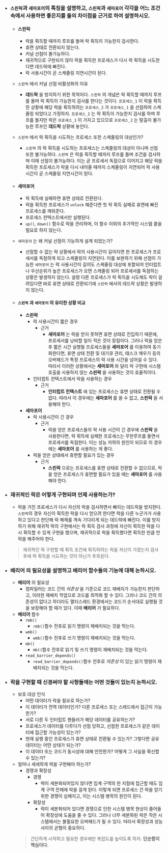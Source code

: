 - ### `스핀락`과 `세마포어`의 특징을 설명하고, `스핀락`과 `세마포어` 각각을 어느 조건 속에서 사용하면 좋은지를 둘의 차이점을 근거로 하여 설명하시오. 
	- #### __스핀락__
		- 락을 획득할 때까지 루프를 돌며 락 획득이 가능한지 검사한다.
		- 휴면 상태로 전환되지 않는다.
		- 커널 선점이 불가능하다.
		- 재귀적으로 구현되지 않아 락을 획득한 프로세스가 다시 락 획득을 시도한다면 데드락에 빠진다.
		- 락 사용시간이 곧 스케줄링 지연시간이 된다.
		
	- `스핀락` 에서 커널 선점 비활성화의 이유
		- __데드락__ 을 방지하기 위한 목적이다. `스핀락` 의 개념은 락 획득할 때까지 루프를 돌며 락 획득이 가능한지 검사를 한다는 것이다. `프로세스_1` 이 락을 획득한 상황에 해당 락을 획득하려는 `프로세스_2` 가 `프로세스_1` 을 선점하여 스케줄링 되었다고 가정하자. `프로세스_2` 는 락 획득이 가능한지 검사를 하며 루프를 돌지만 락은 `프로세스_1` 이 가지고 있으므로 `프로세스_2` 는 탈출이 불가능한 루프인 __데드락__ 상황에 놓인다.
		
	- `스핀락` 에서 락 획득을 시도하는 프로세스 또한 스케줄링의 대상인가?
		- `스핀락` 의 락 획득을 시도하는 프로세스는 스케줄링의 대상이 아니며 선점 또한 불가능하다. `스핀락` 은 락을 획득할 때까지 루프를 돌며 조건을 검사하며 이때 선점이 불가능하다. 이는 곧 프로세서 독점으로 이어지고 해당 락을 획득한 프로세스가 락을 다시 내어줄 때까지 스케줄링이 지연되어 락 사용시간이 곧 스케줄링 지연시간이 된다.
		
	- #### __세마포어__
		- 락 획득에 실패하면 휴면 상태로 전환된다.
		- 락을 획득한 프로세스가 `unlock` 해준다면 첫 락 획득 실패로 휴면에 빠진 프로세스를 깨워준다.
		- 프로세스 컨텍스트에서만 실행된다.
		- `up()`, `down()` 함수로 락을 관리하며, 이 함수 이외의 추가적인 시스템 콜을 필요로 하지 않는다.
		
	- `세마포어` 는 왜 커널 선점이 가능하게 설계 되었는가?
		- 선점할 수 없는 락 상황에서 락의 사용시간이 길어지면 한 프로세스가 프로세서를 독점하게 되고 스케줄링이 지연된다. 이를 보완하기 위해 선점이 가능한 `세마포어` 는 락 사용시간이 길어도 스케줄링 대상에 포함되어 인터럽트나 우선순위가 높은 프로세스가 오면 스케줄링 되어 프로세서를 독점하는 상황은 발생하지 않는다. 설령 다른 프로세스가 락 획득을 시도해도 락이 걸려있다면 바로 휴면 상태로 전환되기에 `스핀락` 에서의 데드락 상황은 발생하지 않는다.
		
	- #### `스핀락` 과 `세마포어` 의 유리한 상황 비교
		- __스핀락__
			- 락 사용시간이 짧은 경우
				- 근거
					- __세마포어__ 는 락을 얻지 못하면 휴면 상태로 진입하기 때문에, 프로세서를 낭비할 일이 적은 것이 장점이다. 그러나 락을 얻은 후 짧은 시간 실행될 프로세스들을 __세마포어__ 를 이용하여 동기화한다면, 휴면 상태 전환 및 대기큐 관리, 태스크 깨우기 등의 오버헤드가 특정 프로세스의 락 사용 시간을 넘어설 수 있다. 따라서 이러한 상황에서는 __세마포어__ 와 달리 락 구현에 시스템 호출을 사용하지 않는 __스핀락__ 을 사용하는 것이 효율적이다. 
			- 인터럽트 컨텍스트에서 락을 사용하는 경우
				- 근거 
					- __인터럽트 컨텍스트__ 에 있는 프로세스는 휴면 상태로 전환될 수 없다. 따라서 이 경우에는 __세마포어__ 를 쓸 수 없고, __스핀락__ 을 사용해야 한다.
		- __세마포어__
			- 락 사용시간이 긴 경우
				- 근거
					- 락을 얻은 프로세스들의 락 사용 시간이 긴 경우에 __스핀락__ 을 사용한다면, 락 획득에 실패한 프로세스는 무한루프를 돌면서 프로세서를 독점한다. 이는 성능 저하의 원인이 되므로 이 경우에는 __세마포어__ 를 사용하는 게 좋다.
			- 락을 얻은 상태에서 휴면할 필요가 있는 경우
				- 근거
					- __스핀락__ 으로는 프로세스를 휴면 상태로 전환할 수 없으므로, 락을 얻은 프로세스가 휴면할 필요가 있을 때는 __세마포어__ 를 사용해야 한다. 
		
- ### 재귀적인 락은 어떻게 구현되며 언제 사용하는가?
	- 락을 가진 프로세스가 다시 자신의 락을 검사하면서 빠지는 데드락을 방지한다. `스핀락`의 경우 자신이 획득한 락을 다시 얻으려 한다면 락을 다른 누군가가 사용하고 있다고 판단해 락 해제를 계속 기다리게 되는 데드락에 빠진다. 이를 방지하기 위해 재귀적 락의 구현에서는 락 획득 검사 과정에 자신이 획득한 락을 다시 획득할 수 있게 구현을 했으며, 재귀적으로 락을 획득했다면 획득한 만큼 언락을 해주어야 한다.
	> 재귀적인 락 구현할 때 획득 조건에 획득하려는 락을 자신이 가졌는지 검사 후에 락 획득을 시도하는 것이 아닌가 추측된다.

- ### __배리어__ 의 필요성을 설명하고 배리어 함수들의 기능에 대해 논하시오.
    - __배리어__ 의 필요성
        - 컴파일러는 코드 간의 *의존성* 을 기준으로 코드 재배치가 가능한지 판단하고, 이러한 재배치 작업으로 코드를 최적화 할 수 있다. 그러나 코드 간의 의존성이 없다고 하더라도 멀티스레드 환경에서는 코드가 순서대로 실행될 것을 보장해야 할 때가 있다. 이때 __배리어__ 가 필요하다.
    - __배리어__ 함수
        - `rmb()`
            - `rmb()`함수 전후로 읽기 명령이 재배치되는 것을 막는다.
        - `wmb()`
            - `wmb()`함수 전후로 쓰기 명령이 재배치되는 것을 막는다.
        - `mb()`
            - `mb()`함수 전후로 읽기 및 쓰기 명령이 재배치되는 것을 막는다.
        - `read_barrier_depends()`
            - `read_barrier_depends()`함수 전후로 *의존성* 이 있는 읽기 명령이 재배치되는 것을 막는다.
    
- ### 락을 구현할 때 신경써야 할 사항들에는 어떤 것들이 있는지 논하시오.
    - 보호 대상 인식
        - 어떤 데이터가 락을 필요로 하는가?
        - 이 데이터가 전역 데이터인가? 다른 프로세스 또는 스레드에서 접근이 가능한가?
        - 서로 다른 두 인터럽트 핸들러가 해당 데이터를 공유하는가?
        - 프로세스가 데이터를 다루다가 선점 당하고, 선점한 프로세스가 같은 데이터에 접근할 가능성이 있는가?
        - 현재 실행 중인 프로세스가 휴면 상태로 전환될 수 있는가? 그렇다면 공유 데이터는 어떤 상태가 되는가?
        - 이 데이터 또는 코드가 동시성에 대해 안전한가? 어떻게 그 사실을 확신할 수 있는가?
    - 얼마나 세세하게 락을 구현해야 하는가?
        - 경쟁과 확장성
            - 경쟁
                - 락이 세분화되어있지 않다면 임계 구역의 한 지점에 접근할 때도 임계 구역 전체에 락을 걸게 된다. 이렇게 되면 프로세스 간 락을 얻기 위한 경쟁이 심해지고, 이는 시스템 병목의 원인이 된다.
            - 확장성
                - 락이 세분화되어 있다면 경쟁으로 인한 시스템 병목 현상이 줄어들어 확장성에 도움을 줄 수 있다. 그러나 너무 세분화된 락은 작은 시스템에서는 불필요한 오버헤드가 될 수 있다. 따라서 확장성과 성능 사이의 균형이 중요하다.
        > 간단하게 시작하고 필요한 경우에만 복잡도를 높이도록 하자. __단순함이 핵심이다.__
